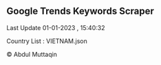 

## Google Trends Keywords Scraper 
 
Last Update 01-01-2023 , 15:40:32

Country List :
VIETNAM.json



© Abdul Muttaqin 
